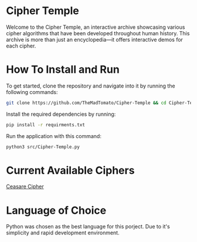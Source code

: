 # Cipher Temple
Welcome to the Cipher Temple, an interactive archive showcasing various cipher algorithms that have been developed throughout human history. This archive is more than just an encyclopedia—it offers interactive demos for each cipher.

# How To Install and Run
To get started, clone the repository and navigate into it by running the following commands:
```bash
git clone https://github.com/TheMadTomato/Cipher-Temple && cd Cipher-Temple
```
Install the required dependencies by running:
```bash
pip install -r requirments.txt
```
Run the application with this command: 
```bash 
python3 src/Cipher-Temple.py
```

# Current Available Ciphers
[Ceasare Cipher](./doc/Caesar_Cipher_doc.md)

# Language of Choice
Python was chosen as the best language for this porject. Due to it's simplicity and rapid development environment.
